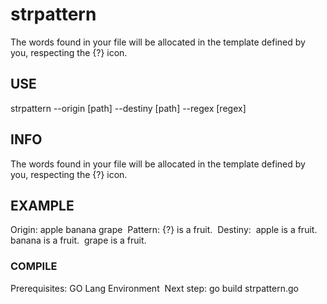 # strpattern
The words found in your file will be allocated in the template defined by you, respecting the {?} icon.

## USE
strpattern --origin [path] --destiny [path] --regex [regex]

## INFO
The words found in your file will be allocated in the template defined by you, respecting the {?} icon.&nbsp;
	
## EXAMPLE
Origin: apple banana grape&nbsp;
Pattern: {?} is a fruit.&nbsp;
Destiny:&nbsp;
    apple is a fruit.&nbsp;
    banana is a fruit.&nbsp;
    grape is a fruit.&nbsp;

### COMPILE
Prerequisites: GO Lang Environment&nbsp;
Next step: go build strpattern.go&nbsp;
